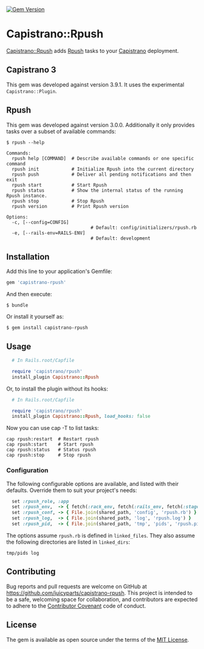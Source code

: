 [![Gem Version](https://badge.fury.io/rb/capistrano-rpush.svg)](https://badge.fury.io/rb/capistrano-rpush)

# Capistrano::Rpush

[Capistrano::Rpush](https://github.com/juicyparts/capistrano-rpush) adds [Rpush](https://rubygems.org/gems/rpush) tasks to your [Capistrano](https://rubygems.org/gems/capistrano) deployment.

## Capistrano 3

This gem was developed against version 3.9.1. It uses the experimental ```Capistrano::Plugin```.

## Rpush

This gem was developed against version 3.0.0. Additionally it only provides tasks over a subset of available commands:

    $ rpush --help

```
Commands:
  rpush help [COMMAND]  # Describe available commands or one specific command
  rpush init            # Initialize Rpush into the current directory
  rpush push            # Deliver all pending notifications and then exit
  rpush start           # Start Rpush
  rpush status          # Show the internal status of the running Rpush instance.
  rpush stop            # Stop Rpush
  rpush version         # Print Rpush version

Options:
  -c, [--config=CONFIG]
                               # Default: config/initializers/rpush.rb
  -e, [--rails-env=RAILS-ENV]
                               # Default: development
```

## Installation

Add this line to your application's Gemfile:

```ruby
gem 'capistrano-rpush'
```

And then execute:

    $ bundle

Or install it yourself as:

    $ gem install capistrano-rpush

## Usage

```ruby
  # In Rails.root/Capfile

  require 'capistrano/rpush'
  install_plugin Capistrano::Rpush
```
Or, to install the plugin without its hooks:
```ruby
  # In Rails.root/Capfile

  require 'capistrano/rpush'
  install_plugin Capistrano::Rpush, load_hooks: false
```

Now you can use cap -T to list tasks:

```
cap rpush:restart  # Restart rpush
cap rpush:start    # Start rpush
cap rpush:status   # Status rpush
cap rpush:stop     # Stop rpush
```

### Configuration

The following configurable options are available, and listed with their defaults. Override them to suit your project's needs:

```ruby
  set :rpush_role, :app
  set :rpush_env,  -> { fetch(:rack_env, fetch(:rails_env, fetch(:stage))) }
  set :rpush_conf, -> { File.join(shared_path, 'config', 'rpush.rb') }
  set :rpush_log,  -> { File.join(shared_path, 'log', 'rpush.log') }
  set :rpush_pid,  -> { File.join(shared_path, 'tmp', 'pids', 'rpush.pid') }
```

The options assume ```rpush.rb``` is defined in ```linked_files```. They also assume the following directories are listed in ```linked_dirs```:

    tmp/pids log


## Contributing

Bug reports and pull requests are welcome on GitHub at https://github.com/juicyparts/capistrano-rpush. This project is intended to be a safe, welcoming space for collaboration, and contributors are expected to adhere to the [Contributor Covenant](http://contributor-covenant.org) code of conduct.


## License

The gem is available as open source under the terms of the [MIT License](http://opensource.org/licenses/MIT).

